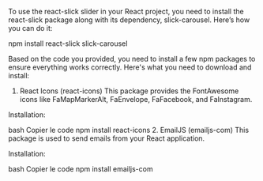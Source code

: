 To use the react-slick slider in your React project, you need to install the react-slick package along with its dependency, slick-carousel. Here’s how you can do it:


npm install react-slick slick-carousel

Based on the code you provided, you need to install a few npm packages to ensure everything works correctly. Here's what you need to download and install:

1. React Icons (react-icons)
This package provides the FontAwesome icons like FaMapMarkerAlt, FaEnvelope, FaFacebook, and FaInstagram.

Installation:

bash
Copier le code
npm install react-icons
2. EmailJS (emailjs-com)
This package is used to send emails from your React application.

Installation:

bash
Copier le code
npm install emailjs-com
